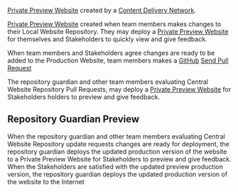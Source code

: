  <!-- ---
 
## Private Preview Website -->

[Private Preview Website](preview.md) created by a [Content Delivery Network](cdn_deploy). 

[Private Preview Website](preview.md) created when team members makes changes to their Local Website Repository. They may deploy a [Private Preview Website](preview.md) for themselves and Stakeholders to quickly view and give feedback.

When team members and Stakeholders agree  changes are ready to be added to the Production Website,  team members  makes a [GitHub](github.md) [Send Pull Request](https://www.w3schools.com/git/git_remote_send_pull_request.asp?remote=github)

The repository guardian and other team members evaluating Central Website Repository Pull Requests, may deploy a [Private Preview Website](preview.md) for Stakeholders holders to preview and give feedback.


## Repository Guardian Preview

When the repository guardian and other team members evaluating Central Website Repository update requests changes are ready for deployment, the repository guardian deploys the updated production version of the website to a Private Preview Website for Stakeholders to preview and give feedback. When the Stakeholders are satisfied with the updated preview production version, the repository guardian deploys the updated production version of the website to the Internet